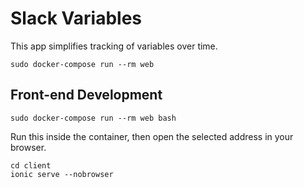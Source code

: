 # Slack Variables

This app simplifies tracking of variables over time.


```
sudo docker-compose run --rm web
```

## Front-end Development


```
sudo docker-compose run --rm web bash
```

Run this inside the container, then open the selected address in your browser.

```
cd client
ionic serve --nobrowser
```

